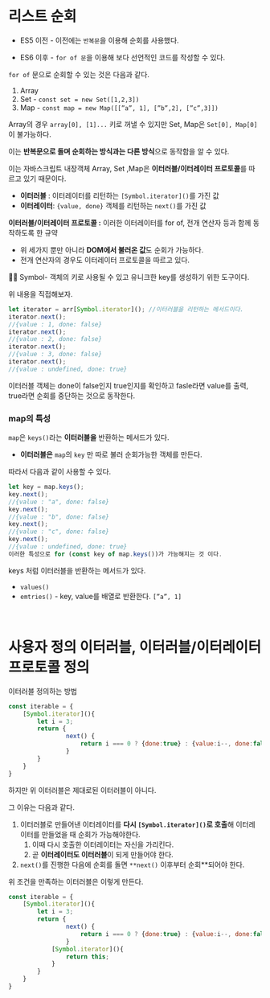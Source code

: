 # 리스트 순회

- ES5 이전 - 이전에는 `반복문`을 이용해 순회를 사용했다.

- ES6 이후 - `for of 문`을 이용해 보다 선언적인 코드를 작성할 수 있다.

`for of` 문으로 순회할 수 있는 것은 다음과 같다.

1. Array
2. Set - `const set = new Set([1,2,3])`
3. Map - `const map = new Map([[”a”, 1], [”b”,2], [”c”,3]])`

Array의 경우 `array[0], [1]...` 키로 꺼낼 수 있지만 Set, Map은 `Set[0], Map[0]`이 불가능하다.

이는 **반복문으로 돌며 순회하는 방식과는 다른 방식**으로 동작함을 알 수 있다.

이는 자바스크립트 내장객체 Array, Set ,Map은 **이터러블/이터레이터 프로토콜**를 따르고 있기 때문이다.

- **이터러블** : 이터레이터를 리턴하는 `[Symbol.iterator]()`를 가진 값
- **이터레이터**: `{value, done}` 객체를 리턴하는 `next()`를 가진 값

**이터러블/이터레이터 프로토콜 :** 이러한 이터레이터를 for of, 전개 연산자 등과 함께 동작하도록 한 규약

- 위 세가지 뿐만 아니라 **DOM에서 불러온 값**도 순회가 가능하다.
- 전개 연산자의 경우도 이터레이터 프로토콜을 따르고 있다.

<aside>
✍🏼 Symbol- 객체의 키로 사용될 수 있고 유니크한 key를 생성하기 위한 도구이다.

</aside>

위 내용을 직접해보자.

```jsx
let iterator = arr[Symbol.iterator](); //이터러블을 리턴하는 메서드이다.
iterator.next();
//{value : 1, done: false}
iterator.next();
//{value : 2, done: false}
iterator.next();
//{value : 3, done: false}
iterator.next();
//{value : undefined, done: true}
```

이터러블 객체는 done이 false인지 true인지를 확인하고 fasle라면 value를 출력, true라면 순회를 중단하는 것으로 동작한다.

### map의 특성

`map`은 `keys()`라는 **이터러블을** 반환하는 메서드가 있다.

- **이터러블은** `map`의 `key` 만 따로 불러 순회가능한 객체를 만든다.

따라서 다음과 같이 사용할 수 있다.

```jsx
let key = map.keys();
key.next();
//{value : "a", done: false}
key.next();
//{value : "b", done: false}
key.next();
//{value : "c", done: false}
key.next();
//{value : undefined, done: true}
이러한 특성으로 for (const key of map.keys())가 가능해지는 것 이다.
```

keys 처럼 이터러블을 반환하는 메서드가 있다.

- `values()`
- `emtries()` - key, value를 배열로 반환한다. `[”a”, 1]`

<br>

# 사용자 정의 이터러블, **이터러블/이터레이터 프로토콜 정의**

이터러블 정의하는 방법

```jsx
const iterable = {
	[Symbol.iterator](){
		let i = 3;
		return {
				next() {
					return i === 0 ? {done:true} : {value:i--, done:false
				}
		}
	}
}
```

하지만 위 이터러블은 제대로된 이터러블이 아니다.

그 이유는 다음과 같다.

1. 이터러블로 만들어낸 이터레이터를 **다시 `[Symbol.iterator]()`로 호출**해 이터레이터를 만들었을 때 순회가 가능해야한다.
   1. 이때 다시 호출한 이터레이터는 자신을 가리킨다.
   2. 곧 **이터레이터도 이터러블**이 되게 만들어야 한다.
2. `next()`를 진행한 다음에 순회를 돌면 `**next()` 이후부터 순회\*\*되어야 한다.

위 조건을 만족하는 이터러블은 이렇게 만든다.

```jsx
const iterable = {
	[Symbol.iterator](){
		let i = 3;
		return {
				next() {
					return i === 0 ? {done:true} : {value:i--, done:false
				}
			[Symbol.iterator](){
				return this;
			}
		}
	}
}
```
